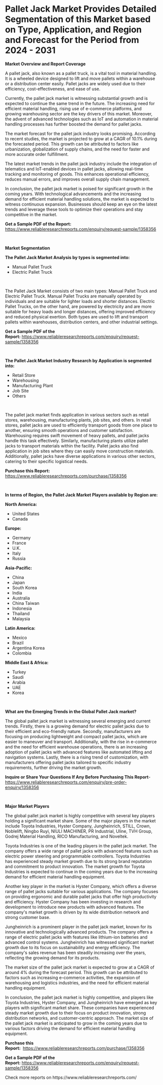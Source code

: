 <p><h1>Pallet Jack Market Provides Detailed Segmentation of this Market based on Type, Application, and Region and Forecast for the Period from 2024 - 2031</h1></p><p><strong>Market Overview and Report Coverage</strong></p>
<p><p>A pallet jack, also known as a pallet truck, is a vital tool in material handling. It is a wheeled device designed to lift and move pallets within a warehouse or a distribution center easily. Pallet jacks are widely used due to their efficiency, cost-effectiveness, and ease of use.</p><p>Currently, the pallet jack market is witnessing substantial growth and is expected to continue the same trend in the future. The increasing need for efficient material handling, rising use of e-commerce platforms, and growing warehousing sector are the key drivers of this market. Moreover, the advent of advanced technologies such as IoT and automation in material handling processes has further boosted the demand for pallet jacks.</p><p>The market forecast for the pallet jack industry looks promising. According to recent studies, the market is projected to grow at a CAGR of 10.1% during the forecasted period. This growth can be attributed to factors like urbanization, globalization of supply chains, and the need for faster and more accurate order fulfillment.</p><p>The latest market trends in the pallet jack industry include the integration of telematics and IoT-enabled devices in pallet jacks, allowing real-time tracking and monitoring of goods. This enhances operational efficiency, reduces manual errors, and improves overall supply chain management.</p><p>In conclusion, the pallet jack market is poised for significant growth in the coming years. With technological advancements and the increasing demand for efficient material handling solutions, the market is expected to witness continuous expansion. Businesses should keep an eye on the latest trends and leverage these tools to optimize their operations and stay competitive in the market.</p></p>
<p><strong>Get a Sample PDF of the Report:</strong> <a href="https://www.reliableresearchreports.com/enquiry/request-sample/1358356">https://www.reliableresearchreports.com/enquiry/request-sample/1358356</a></p>
<p>&nbsp;</p>
<p><strong>Market Segmentation</strong></p>
<p><strong>The Pallet Jack Market Analysis by types is segmented into:</strong></p>
<p><ul><li>Manual Pallet Truck</li><li>Electric Pallet Truck</li></ul></p>
<p>&nbsp;</p>
<p><p>The Pallet Jack Market consists of two main types: Manual Pallet Truck and Electric Pallet Truck. Manual Pallet Trucks are manually operated by individuals and are suitable for lighter loads and shorter distances. Electric Pallet Trucks, on the other hand, are powered by electricity and are more suitable for heavy loads and longer distances, offering improved efficiency and reduced physical exertion. Both types are used to lift and transport pallets within warehouses, distribution centers, and other industrial settings.</p></p>
<p><strong>Get a Sample PDF of the Report:</strong>&nbsp;<a href="https://www.reliableresearchreports.com/enquiry/request-sample/1358356">https://www.reliableresearchreports.com/enquiry/request-sample/1358356</a></p>
<p>&nbsp;</p>
<p><strong>The Pallet Jack Market Industry Research by Application is segmented into:</strong></p>
<p><ul><li>Retail Store</li><li>Warehousing</li><li>Manufacturing Plant</li><li>Job Site</li><li>Others</li></ul></p>
<p>&nbsp;</p>
<p><p>The pallet jack market finds application in various sectors such as retail stores, warehousing, manufacturing plants, job sites, and others. In retail stores, pallet jacks are used to efficiently transport goods from one place to another, ensuring smooth operations and customer satisfaction. Warehousing requires swift movement of heavy pallets, and pallet jacks handle this task effectively. Similarly, manufacturing plants utilize pallet jacks to transport materials within the facility. Pallet jacks also find application in job sites where they can easily move construction materials. Additionally, pallet jacks have diverse applications in various other sectors, catering to their specific logistical needs.</p></p>
<p><strong>Purchase this Report:</strong>&nbsp; <a href="https://www.reliableresearchreports.com/purchase/1358356">https://www.reliableresearchreports.com/purchase/1358356</a></p>
<p>&nbsp;</p>
<p><strong>In terms of Region, the Pallet Jack Market Players available by Region are:</strong></p>
<p>
    <p> <strong> North America: </strong>
        <ul>
            <li>United States</li>
            <li>Canada</li>
        </ul>
        </p> 
    <p> <strong> Europe: </strong>
        <ul>
            <li>Germany</li>
            <li>France</li>
            <li>U.K.</li>
            <li>Italy</li>
            <li>Russia</li>
        </ul>
        </p> 
    <p> <strong> Asia-Pacific: </strong>
        <ul>
            <li>China</li>
            <li>Japan</li>
            <li>South Korea</li>
            <li>India</li>
            <li>Australia</li>
            <li>China Taiwan</li>
            <li>Indonesia</li>
            <li>Thailand</li>
            <li>Malaysia</li>
        </ul>
        </p> 
    <p> <strong> Latin America: </strong>
        <ul>
            <li>Mexico</li>
            <li>Brazil</li>
            <li>Argentina Korea</li>
            <li>Colombia</li>
        </ul>
        </p> 
    <p> <strong> Middle East & Africa: </strong>
        <ul>
            <li>Turkey</li>
            <li>Saudi</li>
            <li>Arabia</li>
            <li>UAE</li>
            <li>Korea</li>
        </ul>
    </p>
    </p>
<p>&nbsp;</p>
<p><strong>What are the Emerging Trends in the Global Pallet Jack market?</strong></p>
<p><p>The global pallet jack market is witnessing several emerging and current trends. Firstly, there is a growing demand for electric pallet jacks due to their efficient and eco-friendly nature. Secondly, manufacturers are focusing on producing lightweight and compact pallet jacks, which are easier to maneuver and transport. Additionally, with the rise in e-commerce and the need for efficient warehouse operations, there is an increasing adoption of pallet jacks with advanced features like automated lifting and navigation systems. Lastly, there is a rising trend of customization, with manufacturers offering pallet jacks tailored to specific industry requirements, further driving the market growth.</p></p>
<p><strong>Inquire or Share Your Questions If Any Before Purchasing This Report</strong>- <a href="https://www.reliableresearchreports.com/enquiry/pre-order-enquiry/1358356">https://www.reliableresearchreports.com/enquiry/pre-order-enquiry/1358356</a></p>
<p>&nbsp;</p>
<p><strong>Major Market Players</strong></p>
<p><p>The global pallet jack market is highly competitive with several key players holding a significant market share. Some of the major players in the market include Toyota Industries, Hyster Company, Jungheinrich, STILL, Crown, Noblelift, Ningbo Ruyi, NIULI MACHINER, PR Industrial, Uline, TVH Group, Godrej Material Handling, RICO Manufacturing, and Noveltek.</p><p>Toyota Industries is one of the leading players in the pallet jack market. The company offers a wide range of pallet jacks with advanced features such as electric power steering and programmable controllers. Toyota Industries has experienced steady market growth due to its strong brand reputation and commitment to product innovation. The market growth for Toyota Industries is expected to continue in the coming years due to the increasing demand for efficient material handling equipment.</p><p>Another key player in the market is Hyster Company, which offers a diverse range of pallet jacks suitable for various applications. The company focuses on providing ergonomic and durable pallet jacks that offer high productivity and efficiency. Hyster Company has been investing in research and development to introduce new products with advanced features. The company's market growth is driven by its wide distribution network and strong customer base.</p><p>Jungheinrich is a prominent player in the pallet jack market, known for its innovative and technologically advanced products. The company offers a range of electric pallet jacks with features like lithium-ion batteries and advanced control systems. Jungheinrich has witnessed significant market growth due to its focus on sustainability and energy efficiency. The company's sales revenue has been steadily increasing over the years, reflecting the growing demand for its products.</p><p>The market size of the pallet jack market is expected to grow at a CAGR of around 4% during the forecast period. This growth can be attributed to factors such as increasing e-commerce activities, the expansion of warehousing and logistics industries, and the need for efficient material handling equipment.</p><p>In conclusion, the pallet jack market is highly competitive, and players like Toyota Industries, Hyster Company, and Jungheinrich have emerged as key players with significant market share. These companies have experienced steady market growth due to their focus on product innovation, strong distribution networks, and customer-centric approach. The market size of the pallet jack market is anticipated to grow in the coming years due to various factors driving the demand for efficient material handling equipment.</p></p>
<p><strong>Purchase this Report:</strong>&nbsp;&nbsp;<a href="https://www.reliableresearchreports.com/purchase/1358356">https://www.reliableresearchreports.com/purchase/1358356</a></p>
<p></p>
<p><strong>Get a Sample PDF of the Report:</strong>&nbsp;<a href="https://www.reliableresearchreports.com/enquiry/request-sample/1358356">https://www.reliableresearchreports.com/enquiry/request-sample/1358356</a></p>
<p>Check more reports on https://www.reliableresearchreports.com/</p>